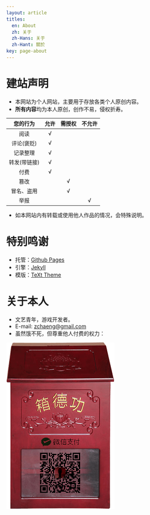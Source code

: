 ```yaml
---
layout: article
titles:
  en: About
  zh: 关于
  zh-Hans: 关于
  zh-Hant: 關於
key: page-about
---
```


# 建站声明
- 本网站为个人网站，主要用于存放各类个人原创内容。
- **所有内容**均为本人原创，创作不易，侵权折寿。

您的行为|允许|需授权|不允许
:--:|:--:|:--:|:--:
阅读|√||
评论(褒贬)|√||
记录整理|√||
转发(带链接)|√||
付费|√||
篡改||√|
冒名、盗用||√|
举报|||√

- 如本网站内有转载或使用他人作品的情况，会特殊说明。

# 特别鸣谢
- 托管：[Github Pages](https://pages.github.com/)
- 引擎：[Jekyll](https://github.com/jekyll/jekyll)
- 模版：[TeXt Theme](https://tianqi.name/jekyll-TeXt-theme/docs/zh/quick-start)

# 关于本人
- 文艺青年，游戏开发者。
- E-mail: zchaeng@gmail.com
- 虽然饿不死，但尊重他人付费的权力：

![功德箱](/assets/images/donate.png)
